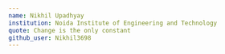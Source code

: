 ```yaml
---
name: Nikhil Upadhyay
institution: Noida Institute of Engineering and Technology
quote: Change is the only constant
github_user: Nikhil3698
---
```

